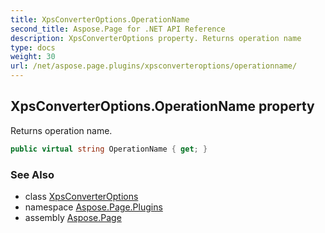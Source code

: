 ```yaml
---
title: XpsConverterOptions.OperationName
second_title: Aspose.Page for .NET API Reference
description: XpsConverterOptions property. Returns operation name
type: docs
weight: 30
url: /net/aspose.page.plugins/xpsconverteroptions/operationname/
---
```

## XpsConverterOptions.OperationName property

Returns operation name.

```csharp
public virtual string OperationName { get; }
```

### See Also

* class [XpsConverterOptions](../)
* namespace [Aspose.Page.Plugins](../../xpsconverteroptions/)
* assembly [Aspose.Page](../../../)


